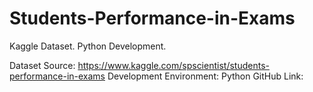 # Students-Performance-in-Exams
Kaggle Dataset. Python Development.

Dataset Source: https://www.kaggle.com/spscientist/students-performance-in-exams 
Development Environment: Python
GitHub Link: 
